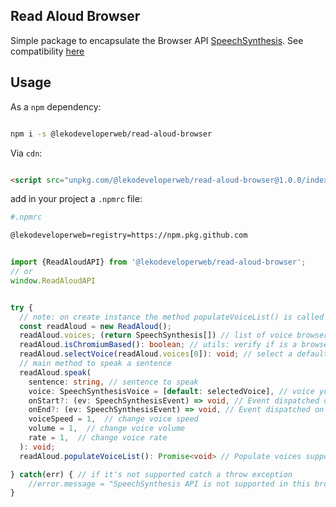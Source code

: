 Read Aloud Browser
---

Simple package to encapsulate the Browser API [SpeechSynthesis]("https://developer.mozilla.org/en-US/docs/Web/API/SpeechSynthesis").
See compatibility [here]("https://developer.mozilla.org/en-US/docs/Web/API/SpeechSynthesis#browser_compatibility")

## Usage

As a `npm` dependency:

```bash

npm i -s @lekodeveloperweb/read-aloud-browser

```

Via `cdn`:


```html

<script src="unpkg.com/@lekodeveloperweb/read-aloud-browser@1.0.0/index.js"></script>

```

add in your project a `.npmrc` file:

````bash
#.npmrc

@lekodeveloperweb=registry=https://npm.pkg.github.com

````


```typescript

import {ReadAloudAPI} from '@lekodeveloperweb/read-aloud-browser';
// or
window.ReadAloudAPI


try {
  // note: on create instance the method populateVoiceList() is called
  const readAloud = new ReadAloud();
  readAloud.voices; (return SpeechSynthesis[]) // list of voice browser supported
  readAloud.isChromiumBased(): boolean; // utils: verify if is a browser chromium based
  readAloud.selectVoice(readAloud.voices[0]): void; // select a default voice to speak
  // main method to speak a sentence
  readAloud.speak(
    sentence: string, // sentence to speak
    voice: SpeechSynthesisVoice = [default: selectedVoice], // voice you want use to speak sentence
    onStart?: (ev: SpeechSynthesisEvent) => void, // Event dispatched on start speaking
    onEnd?: (ev: SpeechSynthesisEvent) => void, // Event dispatched on end speaking
    voiceSpeed = 1,  // change voice speed
    volume = 1,  // change voice volume
    rate = 1,  // change voice rate
  ): void;
  readAloud.populateVoiceList(): Promise<void> // Populate voices supported by browser. This method will called always on create a new instance.

} catch(err) { // if it's not supported catch a throw exception
    //error.message = "SpeechSynthesis API is not supported in this browser"
}


```
